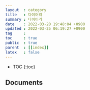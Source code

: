 ```yaml
---
layout  : category 
title   : 다이어리 
summary : 다이어리 
date    : 2022-03-20 19:48:04 +0900
updated : 2022-03-25 06:19:27 +0900
tag     : 
toc     : true
public  : true
parent  : [[index]]
latex   : false
---
```

* TOC
{:toc}

## Documents
